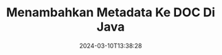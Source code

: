 ---
############################# Static ############################
layout: "auto-gen-metadata"
date: 2024-03-10T13:38:28
draft: false
otherformats: zip xltx xltm xlt xlsx xlsm xlsb xls wmf webp wav vsx vss vsdx vsd vdx vcr vcf ttf ttc torrent tiff tif psd pptx pptm ppt ppsx ppsm pps potx potm pot png pdf otf otc odt ods msg mpt mpp mp3 mov jpg jpf jpeg jp2 heif heic gif flv epub eml emf dxf dwg dotx dotm dot docx docm djvu dicom dcm bmp avi asf mkv one otc djvu

############################# Head ############################
head_title: "Tambahkan Metadata ke DOC File di Java Aplikasi"
head_description: "Java API pemrosesan metadata untuk menambahkan informasi metadata ke file DOC. Bekerja dengan standar metadata XMP, EXIF, IPTC, ID3 dll."

############################# Header ############################
title: "Menambahkan Metadata Ke DOC Di Java"
description: "Tambahkan properti metadata kustom ke berbagai dokumen bisnis, gambar, format file audio & video menggunakan GroupDocs.Metadata for Java."
bg_image: "https://cms.admin.containerize.com/templates/aspose/App_Themes/V3/images/bg/header1.png"
bg_overlay: false
button:
    enable: true
    icon: "fas fa-arrow-down"
    label: "Unduh Uji Coba Gratis"
    link: "https://downloads.groupdocs.com/metadata/java"

############################# SubMenu ############################
submenu:
    enable: true

    left:
        img_alt: "GroupDocs.Metadata for Java"
        image: "https://cms.admin.containerize.com/templates/groupdocs/images/product-logos/90x90-noborder/groupdocs-metadata-java.png"
        product: "GroupDocs.Metadata"
        platform: "Java"

    middle:
        button:

            # button loop
            - link: "https://apireference.groupdocs.com/metadata/java"
              text: "{submenu.content_middle.button_text_1}"

            # button loop
            - link: "https://github.com/groupdocs-metadata"
              text: "{submenu.content_middle.button_text_2}"

            # button loop
            - link: "https://products.groupdocs.app/metadata/family"
              text: "{submenu.content_middle.button_text_3}"

            # button loop
            - link: "https://purchase.groupdocs.com/pricing/metadata/java"
              text: "{submenu.content_middle.button_text_4}"

    right:
        link_download: "https://downloads.groupdocs.com/metadata"
        link_learn: "https://docs.groupdocs.com/metadata/java"
        link_buy: "https://purchase.groupdocs.com"

############################# About ############################
about:
    enable: true
    title: "Tentang GroupDocs.Metadata for Java API"
    content: |
        [GroupDocs.Metadata for Java](/id/metadata/java/) adalah solusi manajemen dan manipulasi bidang metadata lanjutan untuk dengan mudah melihat, memperbarui, menghapus, menemukan, membandingkan, menukar, dan mengekspor informasi metadata dari gambar dan format dokumen tanpa menggunakan perangkat lunak eksternal apa pun. Tambahkan detail metadata ke Word dokumen, Excel spreadsheet, PowerPoint presentasi, Outlook email, OneNote, Visio, Project, PDF, AutoCAD, ZIP, Audio dan Video serta dukungan untuk bekerja dengan banyak fitur pemrosesan metadata lainnya.

############################# Steps ############################
steps:
    enable: true
    title_left: "Langkah-langkah untuk menambahkan Metadata ke DOC di Java"
    content_left: |
        [GroupDocs.Metadata for Java](/id/metadata/java/) memudahkan pengembang Java untuk menambahkan detail metadata ke file DOC dari dalam aplikasi mereka dengan menerapkan beberapa langkah mudah.
        
        * Muat DOC dengan instance kelas Metadata.
        * Gunakan metode Metadata.addProperties untuk menambahkan properti.
        * Gunakan predikat untuk menemukan properti metadata yang diinginkan.
        * Simpan perubahan kembali dalam format DOC.

    title_right: "Persyaratan Sistem"
    content_right: |
        GroupDocs.Metadata for Java API didukung pada semua platform utama dan sistem operasi. Sebelum mengeksekusi kode di bawah ini, pastikan bahwa Anda memiliki prasyarat berikut diinstal pada sistem Anda.

        * Sistem Operasi: Microsoft Windows, Linux, Mac OS
        * Lingkungan Pengembangan: NetBeans, IntelliJ IDEA, Eclipse
        * Java Lingkungan Runtime: J2SE 6.0 and above
        * Dapatkan versi terbaru GroupDocs.Metadata for Java dari [Maven](https://repository.groupdocs.com/webapp/#/artifacts/browse/tree/General/repo/com/groupdocs/groupdocs-metadata)
         
    code: |
        ```java    
        // {steps.code.load_comment}
        try (Metadata metadata = new Metadata("input.doc"))
        {
            // menambahkan properti yang berisi penulis konten
            int affected = metadata.addProperties(new ContainsTagSpecification(Tags.getTime().getPrinted()), new PropertyValue(new Date()));
            System.out.println(String.format("Affected properties: %s", affected));
            metadata.save("output.doc");
        }
        ```

############################# Demos ############################
demos:
    enable: true
    title: "Demo Langsung untuk Menambahkan Metadata"
    content: |
       Tambahkan informasi metadata ke file DOC sekarang juga dengan mengunjungi situs web [GroupDocs.Metadata Demo Langsung](https://products.groupdocs.app/metadata/family).
       Demo langsung memiliki manfaat sebagai berikut.
        
############################# About Formats ############################
about_formats:
    enable: true

############################# More Formats ############################
more_formats:
    enable: true
    title: "Menambahkan Properti Metadata Ke Format File Lainnya"
    content: |
        Multi format dokumen dan gambar penambahan metadata API untuk Java. Ambil metadata dari beberapa format file populer seperti yang dinyatakan di bawah ini.

############################# Back to top ###############################
back_to_top:
    enable: true
---